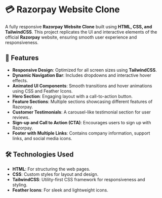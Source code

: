 # 💳 Razorpay Website Clone  

A fully responsive **Razorpay Website Clone** built using **HTML, CSS, and TailwindCSS**. This project replicates the UI and interactive elements of the official **Razorpay** website, ensuring smooth user experience and responsiveness.

## 🚀 Features  
- **Responsive Design**: Optimized for all screen sizes using **TailwindCSS**.  
- **Dynamic Navigation Bar**: Includes dropdowns and interactive hover effects.  
- **Animated UI Components**: Smooth transitions and hover animations using CSS and Feather Icons.  
- **Hero Section**: Engaging layout with a call-to-action button.  
- **Feature Sections**: Multiple sections showcasing different features of Razorpay.  
- **Customer Testimonials**: A carousel-like testimonial section for user reviews.  
- **Sign-up and Call to Action (CTA)**: Encourages users to sign up with Razorpay.  
- **Footer with Multiple Links**: Contains company information, support links, and social media icons.  

## 🛠️ Technologies Used  
- **HTML**: For structuring the web pages.  
- **CSS**: Custom styles for layout and design.  
- **TailwindCSS**: Utility-first CSS framework for responsiveness and styling.  
- **Feather Icons**: For sleek and lightweight icons.  
